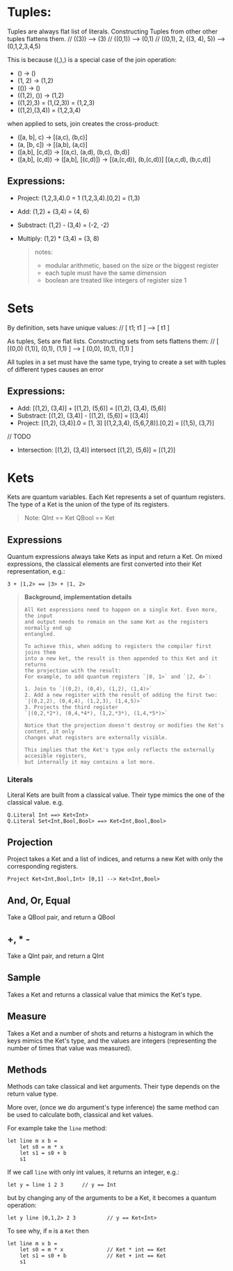 

# Tuples:
Tuples are always flat list of literals. Constructing Tuples from other other tuples flattens them.
// ((3)) --> (3)
// ((0,1)) --> (0,1)
// ((0,1), 2, ((3, 4), 5)) --> (0,1,2,3,4,5)

This is because ((,),) is a special case of the join operation:

* () -> ()
* (1, 2) -> (1,2)
* (()) -> ()
* ((1,2), ()) -> (1,2)
* ((1,2),3) = (1,(2,3)) = (1,2,3)
* ((1,2),(3,4)) = (1,2,3,4)

when applied to sets, join creates the cross-product:
* ([a, b], c) -> [(a,c), (b,c)]
* (a, [b, c]) -> [(a,b), (a,c)]
* ([a,b], [c,d]) -> [(a,c), (a,d), (b,c), (b,d)]
* ([a,b], (c,d)) -> ([a,b], [(c,d)]) -> [(a,(c,d)), (b,(c,d))] [(a,c,d), (b,c,d)]


## Expressions:

* Project:  (1,2,3,4).0 = 1
            (1,2,3,4).[0,2] = (1,3)
* Add:       (1,2) + (3,4) = (4, 6)
* Substract: (1,2) - (3,4) = (-2, -2)
* Multiply: (1,2) * (3,4) = (3, 8)

    > notes: 
    > * modular arithmetic, based on the size or the biggest register
    > * each tuple must have the same dimension
    > * boolean are treated like integers of register size 1

# Sets
By definition, sets have unique values:
// [ t1; t1 ] --> [ t1 ]

As tuples, Sets are flat lists. Constructing sets from sets flattens them:
// [ [(0,0) (1,1)], (0,1), (1,1)  ] --> [ (0,0), (0,1), (1,1) ]

All tuples in a set must have the same type, trying to create a set
with tuples of different types causes an error

## Expressions:

* Add:          [(1,2), (3,4)] + [(1,2), (5,6)] = [(1,2), (3,4), (5,6)]
* Substract:    [(1,2), (3,4)] - [(1,2), (5,6)] = [(3,4)]
* Project:      [(1,2), (3,4)].0 = [1, 3]
                [(1,2,3,4), (5,6,7,8)].[0,2] = [(1,5), (3,7)]

// TODO
* Intersection: [(1,2), (3,4)] intersect [(1,2), (5,6)] = [(1,2)]

# Kets

Kets are quantum variables.
Each Ket represents a set of quantum registers. The type of a Ket
is the union of the type of its registers.

> Note: 
>        QInt == Ket<Int>
>        QBool == Ket<Bool>


## Expressions

Quantum expressions always take Kets as input and return a Ket. On mixed expressions,
the classical elements are first converted into their Ket representation, e.g.:

```
3 + |1,2> == |3> + |1, 2>
```

> **Background, implementation details**
> 
>     All Ket expressions need to happen on a single Ket. Even more, the input
>     and output needs to remain on the same Ket as the registers normally end up 
>     entangled.
> 
>     To achieve this, when adding to registers the compiler first joins them
>     into a new ket, the result is then appended to this Ket and it returns 
>     the projection with the result:
>     For example, to add quantum registers `|0, 1>` and `|2, 4>`:
> 
>     1. Join to `|(0,2), (0,4), (1,2), (1,4)>`
>     2. Add a new register with the result of adding the first two:
>     `|(0,2,2), (0,4,4), (1,2,3), (1,4,5)>`
>     3. Projects the third register
>     `|(0,2,*2*), (0,4,*4*), (1,2,*3*), (1,4,*5*)>`
> 
>     Notice that the projection doesn't destroy or modifies the Ket's content, it only
>     changes what registers are externally visible.
> 
>     This implies that the Ket's type only reflects the externally accesible registers,
>     but internally it may contains a lot more.


### Literals

Literal Kets are built from a classical value. Their type mimics the one of the 
classical value. e.g.

```
Q.Literal Int ==> Ket<Int>
Q.Literal Set<Int,Bool,Bool> ==> Ket<Int,Bool,Bool>
```

## Projection

Project takes a Ket and a list of indices, and returns a new Ket with only the
corresponding registers.

```
Project Ket<Int,Bool,Int> [0,1] --> Ket<Int,Bool>
```

## And, Or, Equal

Take a QBool pair, and return a QBool

## +, * -

Take a QInt pair, and return a QInt

## Sample

Takes a Ket and returns a classical value that mimics the Ket's type.

## Measure

Takes a Ket and a number of shots and returns a histogram in which the keys
mimics the Ket's type, and the values are integers (representing the number
of times that value was measured).


## Methods

Methods can take classical and ket arguments. Their type depends on the return value type.

More over, (once we do argument's type inference) the same method
can be used to calculate both, classical and ket values.

For example take the `line` method:

```
let line m x b =
    let s0 = m * x
    let s1 = s0 + b
    s1
```

If we call `line`  with only int values, it returns an integer, e.g.:

```
let y = line 1 2 3      // y == Int
```

but by changing any of the arguments to be a Ket, it becomes a quantum operation:

```
let y line |0,1,2> 2 3          // y == Ket<Int>
```

To see why, if `m` is a `Ket` then
```
let line m x b =
    let s0 = m * x              // Ket * int == Ket
    let s1 = s0 + b             // Ket + int == Ket
    s1
```
